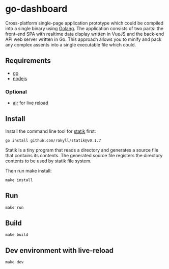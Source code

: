 # go-dashboard

Cross-platform single-page application prototype which could be compiled into a single binary using [Golang](https://go.dev/).
The application consists of two parts: the front-end SPA with realtime data display written in VueJS and the back-end API web server written in Go.
This approach allows you to minify and pack any complex assents into a single executable file which could.

## Requirements

- [go](https://go.dev/dl/)
- [nodejs](https://nodejs.org/en/)

### Optional

- [air](https://github.com/cosmtrek/air) for live reload

## Install

Install the command line tool for [statik](https://github.com/rakyll/statik) first:
    
    go install github.com/rakyll/statik@v0.1.7

Statik is a tiny program that reads a directory and generates a source file that contains its contents. The generated source file registers the directory contents to be used by statik file system.

Then run make install:

    make install

## Run

    make run

## Build

    make build

## Dev environment with live-reload

    make dev

